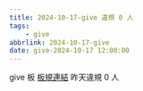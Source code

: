 ```yaml
---
title: 2024-10-17-give 違規 0 人
tags:
    - give
abbrlink: 2024-10-17-give
date: give-2024-10-17 12:00:00
---
```

give 板 [板規連結](https://www.ptt.cc/bbs/give/M.1612495900.A.C32.html)
昨天違規 0 人
